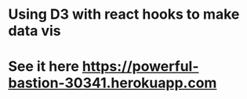 # Using D3 with react hooks to make data vis

# See it here https://powerful-bastion-30341.herokuapp.com
